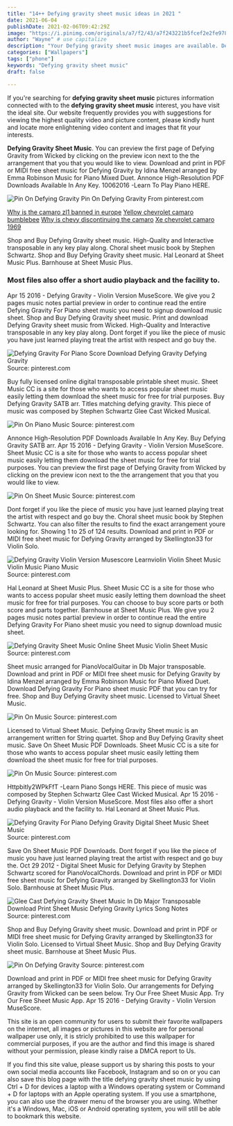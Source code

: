 ```yaml
---
title: "14++ Defying gravity sheet music ideas in 2021 "
date: 2021-06-04
publishDate: 2021-02-06T09:42:29Z
image: "https://i.pinimg.com/originals/a7/f2/43/a7f243221b5fcef2e2fe9784ff44e212.gif"
author: "Wayne" # use capitalize
description: "Your Defying gravity sheet music images are available. Defying gravity sheet music are a topic that is being searched for and liked by netizens today. You can Download the Defying gravity sheet music files here. Get all free photos and vectors."
categories: ["Wallpapers"]
tags: ["phone"]
keywords: "Defying gravity sheet music"
draft: false

---
```


If you're searching for **defying gravity sheet music** pictures information connected with to the **defying gravity sheet music** interest, you have visit the ideal  site.  Our website frequently  provides you with  suggestions  for viewing  the highest  quality video and picture  content, please kindly hunt and locate more enlightening video content and images  that fit your interests.

**Defying Gravity Sheet Music**. You can preview the first page of Defying Gravity from Wicked by clicking on the preview icon next to the the arrangement that you that you would like to view. Download and print in PDF or MIDI free sheet music for Defying Gravity by Idina Menzel arranged by Emma Robinson Music for Piano Mixed Duet. Annonce High-Resolution PDF Downloads Available In Any Key. 10062016 -Learn To Play Piano HERE.

![Pin On Defying Gravity](https://i.pinimg.com/originals/a7/f2/43/a7f243221b5fcef2e2fe9784ff44e212.gif "Pin On Defying Gravity")
Pin On Defying Gravity From pinterest.com

[Why is the camaro zl1 banned in europe](/why-is-the-camaro-zl1-banned-in-europe/)
[Yellow chevrolet camaro bumblebee](/yellow-chevrolet-camaro-bumblebee/)
[Why is chevy discontinuing the camaro](/why-is-chevy-discontinuing-the-camaro/)
[Xe chevrolet camaro 1969](/xe-chevrolet-camaro-1969/)

Shop and Buy Defying Gravity sheet music. High-Quality and Interactive transposable in any key play along. Choral sheet music book by Stephen Schwartz. Shop and Buy Defying Gravity sheet music. Hal Leonard at Sheet Music Plus. Barnhouse at Sheet Music Plus.

### Most files also offer a short audio playback and the facility to.

Apr 15 2016 - Defying Gravity - Violin Version MuseScore. We give you 2 pages music notes partial preview in order to continue read the entire Defying Gravity For Piano sheet music you need to signup download music sheet. Shop and Buy Defying Gravity sheet music. Print and download Defying Gravity sheet music from Wicked. High-Quality and Interactive transposable in any key play along. Dont forget if you like the piece of music you have just learned playing treat the artist with respect and go buy the.


![Defying Gravity For Piano Score Download Defying Gravity Defying Gravity](https://i.pinimg.com/originals/e1/62/13/e1621302c2160e79c8ff9742b8119db0.jpg "Defying Gravity For Piano Score Download Defying Gravity Defying Gravity")
Source: pinterest.com

Buy fully licensed online digital transposable printable sheet music. Sheet Music CC is a site for those who wants to access popular sheet music easily letting them download the sheet music for free for trial purposes. Buy Defying Gravity SATB arr. Titles matching defying gravity. This piece of music was composed by Stephen Schwartz Glee Cast Wicked Musical.

![Pin On Piano Music](https://i.pinimg.com/originals/ca/c8/6e/cac86e0a5da4073d3c2db4c6005b3253.gif "Pin On Piano Music")
Source: pinterest.com

Annonce High-Resolution PDF Downloads Available In Any Key. Buy Defying Gravity SATB arr. Apr 15 2016 - Defying Gravity - Violin Version MuseScore. Sheet Music CC is a site for those who wants to access popular sheet music easily letting them download the sheet music for free for trial purposes. You can preview the first page of Defying Gravity from Wicked by clicking on the preview icon next to the the arrangement that you that you would like to view.

![Pin On Sheet Music](https://i.pinimg.com/originals/51/f3/f1/51f3f13bc5ebf327a5aa61d81ad846f9.png "Pin On Sheet Music")
Source: pinterest.com

Dont forget if you like the piece of music you have just learned playing treat the artist with respect and go buy the. Choral sheet music book by Stephen Schwartz. You can also filter the results to find the exact arrangement youre looking for. Showing 1 to 25 of 124 results. Download and print in PDF or MIDI free sheet music for Defying Gravity arranged by Skellington33 for Violin Solo.

![Defying Gravity Violin Version Musescore Learnviolin Violin Sheet Music Violin Music Piano Music](https://i.pinimg.com/originals/bb/30/2e/bb302e2a70fd56415a30471af8d52c50.png "Defying Gravity Violin Version Musescore Learnviolin Violin Sheet Music Violin Music Piano Music")
Source: pinterest.com

Hal Leonard at Sheet Music Plus. Sheet Music CC is a site for those who wants to access popular sheet music easily letting them download the sheet music for free for trial purposes. You can choose to buy score parts or both score and parts together. Barnhouse at Sheet Music Plus. We give you 2 pages music notes partial preview in order to continue read the entire Defying Gravity For Piano sheet music you need to signup download music sheet.

![Defying Gravity Sheet Music Online Sheet Music Violin Sheet Music](https://i.pinimg.com/originals/55/d0/38/55d038b6425b8494dc84292ec614035e.png "Defying Gravity Sheet Music Online Sheet Music Violin Sheet Music")
Source: pinterest.com

Sheet music arranged for PianoVocalGuitar in Db Major transposable. Download and print in PDF or MIDI free sheet music for Defying Gravity by Idina Menzel arranged by Emma Robinson Music for Piano Mixed Duet. Download Defying Gravity For Piano sheet music PDF that you can try for free. Shop and Buy Defying Gravity sheet music. Licensed to Virtual Sheet Music.

![Pin On Music](https://i.pinimg.com/originals/21/6c/44/216c44b99fd29cf85f102517771538de.png "Pin On Music")
Source: pinterest.com

Licensed to Virtual Sheet Music. Defying Gravity Sheet music is an arrangement written for String quartet. Shop and Buy Defying Gravity sheet music. Save On Sheet Music PDF Downloads. Sheet Music CC is a site for those who wants to access popular sheet music easily letting them download the sheet music for free for trial purposes.

![Pin On Music](https://i.pinimg.com/originals/e4/bc/24/e4bc24d26e01823332d7d4956ea6e179.gif "Pin On Music")
Source: pinterest.com

Httpbitly2WPkFfT -Learn Piano Songs HERE. This piece of music was composed by Stephen Schwartz Glee Cast Wicked Musical. Apr 15 2016 - Defying Gravity - Violin Version MuseScore. Most files also offer a short audio playback and the facility to. Hal Leonard at Sheet Music Plus.

![Defying Gravity For Piano Defying Gravity Digital Sheet Music Sheet Music](https://i.pinimg.com/originals/14/4f/d9/144fd933134dc6c9ad8cce93a5bd34ef.png "Defying Gravity For Piano Defying Gravity Digital Sheet Music Sheet Music")
Source: pinterest.com

Save On Sheet Music PDF Downloads. Dont forget if you like the piece of music you have just learned playing treat the artist with respect and go buy the. Oct 29 2012 - Digital Sheet Music for Defying Gravity by Stephen Schwartz scored for PianoVocalChords. Download and print in PDF or MIDI free sheet music for Defying Gravity arranged by Skellington33 for Violin Solo. Barnhouse at Sheet Music Plus.

![Glee Cast Defying Gravity Sheet Music In Db Major Transposable Download Print Sheet Music Defying Gravity Lyrics Song Notes](https://i.pinimg.com/originals/da/2c/10/da2c1066cee17296110098d8f72a58cb.gif "Glee Cast Defying Gravity Sheet Music In Db Major Transposable Download Print Sheet Music Defying Gravity Lyrics Song Notes")
Source: pinterest.com

Shop and Buy Defying Gravity sheet music. Download and print in PDF or MIDI free sheet music for Defying Gravity arranged by Skellington33 for Violin Solo. Licensed to Virtual Sheet Music. Shop and Buy Defying Gravity sheet music. Barnhouse at Sheet Music Plus.

![Pin On Defying Gravity](https://i.pinimg.com/originals/a7/f2/43/a7f243221b5fcef2e2fe9784ff44e212.gif "Pin On Defying Gravity")
Source: pinterest.com

Download and print in PDF or MIDI free sheet music for Defying Gravity arranged by Skellington33 for Violin Solo. Our arrangements for Defying Gravity from Wicked can be seen below. Try Our Free Sheet Music App. Try Our Free Sheet Music App. Apr 15 2016 - Defying Gravity - Violin Version MuseScore.

This site is an open community for users to submit their favorite wallpapers on the internet, all images or pictures in this website are for personal wallpaper use only, it is stricly prohibited to use this wallpaper for commercial purposes, if you are the author and find this image is shared without your permission, please kindly raise a DMCA report to Us.

If you find this site value, please support us by sharing this posts to your own social media accounts like Facebook, Instagram and so on or you can also save this blog page with the title defying gravity sheet music by using Ctrl + D for devices a laptop with a Windows operating system or Command + D for laptops with an Apple operating system. If you use a smartphone, you can also use the drawer menu of the browser you are using. Whether it's a Windows, Mac, iOS or Android operating system, you will still be able to bookmark this website.
